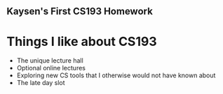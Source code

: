 ## Kaysen's First CS193 Homework
# Things I like about CS193
- The unique lecture hall
- Optional online lectures
- Exploring new CS tools that I otherwise would not have known about
- The late day slot


